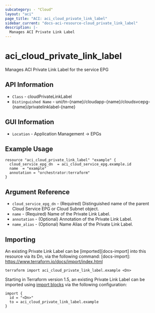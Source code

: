 ```yaml
---
subcategory: - "Cloud"
layout: "aci"
page_title: "ACI: aci_cloud_private_link_label"
sidebar_current: "docs-aci-resource-cloud_private_link_label"
description: |-
  Manages ACI Private Link Label 
---
```


# aci_cloud_private_link_label #

Manages ACI Private Link Label for the service EPG

## API Information ##

* `Class` - cloudPrivateLinkLabel
* `Distinguished Name` - uni/tn-{name}/cloudapp-{name}/cloudsvcepg-{name}/privatelinklabel-{name}

## GUI Information ##

* `Location` - Application Management -> EPGs


## Example Usage ##

```hcl
resource "aci_cloud_private_link_label" "example" {
  cloud_service_epg_dn  = aci_cloud_service_epg.example.id
  name  = "example"
  annotation = "orchestrator:terraform"
}
```

## Argument Reference ##

* `cloud_service_epg_dn` - (Required) Distinguished name of the parent Cloud Service EPG or Cloud Subnet object.
* `name` - (Required) Name of the Private Link Label.
* `annotation` - (Optional) Annotation of the Private Link Label.
* `name_alias` - (Optional) Name Alias of the Private Link Label.



## Importing ##

An existing Private Link Label can be [imported][docs-import] into this resource via its Dn, via the following command:
[docs-import]: https://www.terraform.io/docs/import/index.html


```
terraform import aci_cloud_private_link_label.example <Dn>
```

Starting in Terraform version 1.5, an existing Private Link Label can be imported 
using [import blocks](https://developer.hashicorp.com/terraform/language/import) via the following configuration:

```
import {
  id = "<Dn>"
  to = aci_cloud_private_link_label.example
}
```